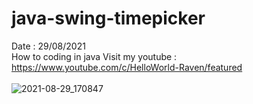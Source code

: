 # java-swing-timepicker
Date : 29/08/2021<br/>
How to coding in java
Visit my youtube : https://www.youtube.com/c/HelloWorld-Raven/featured
<br/><br/>
![2021-08-29_170847](https://user-images.githubusercontent.com/58245926/131247117-f42003c0-a497-49ea-8ec5-0d4cde5f3e09.png)
